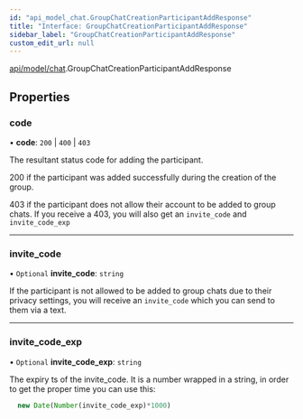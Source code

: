 ```yaml
---
id: "api_model_chat.GroupChatCreationParticipantAddResponse"
title: "Interface: GroupChatCreationParticipantAddResponse"
sidebar_label: "GroupChatCreationParticipantAddResponse"
custom_edit_url: null
---
```


[api/model/chat](/api/modules/api_model_chat.md).GroupChatCreationParticipantAddResponse

## Properties

### code

• **code**: ``200`` \| ``400`` \| ``403``

The resultant status code for adding the participant. 

200 if the participant was added successfully during the creation of the group. 

403 if the participant does not allow their account to be added to group chats. If you receive a 403, you will also get an `invite_code` and `invite_code_exp`

___

### invite\_code

• `Optional` **invite\_code**: `string`

If the participant is not allowed to be added to group chats due to their privacy settings, you will receive an `invite_code` which you can send to them via a text.

___

### invite\_code\_exp

• `Optional` **invite\_code\_exp**: `string`

The expiry ts of the invite_code. It is a number wrapped in a string, in order to get the proper time you can use this:

```javascript
  new Date(Number(invite_code_exp)*1000)
```
